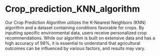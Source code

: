# Crop_prediction_KNN_algorithm
Our Crop Prediction Algorithm utilizes the K-Nearest Neighbors (KNN) algorithm and a dataset containing conditions favorable for crops. By inputting specific environmental data, users receive personalized crop recommendations. 
While our algorithm is built on extensive data and has a high accuracy of 98%, it is essential to understand that agricultural outcomes can be influenced by various factors, and results may vary.
